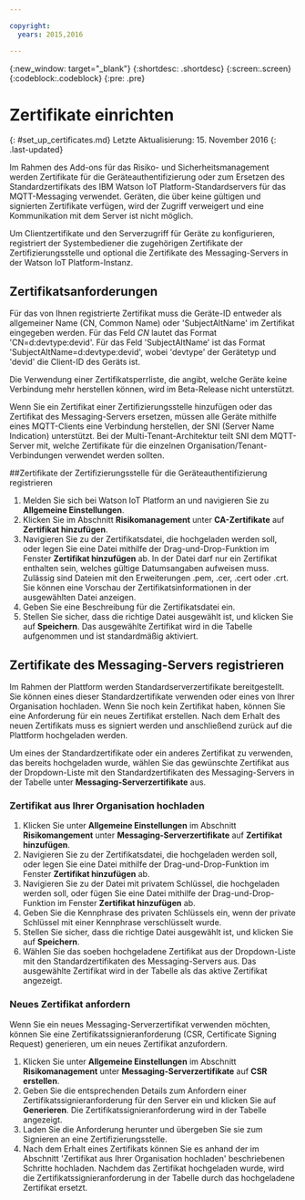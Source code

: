 ```yaml
---

copyright:
  years: 2015,2016

---
```


{:new_window: target="\_blank"}
{:shortdesc: .shortdesc}
{:screen:.screen}
{:codeblock:.codeblock}
{:pre: .pre}

# Zertifikate einrichten
{: #set_up_certificates.md}
Letzte Aktualisierung: 15. November 2016
{: .last-updated}

Im Rahmen des Add-ons für das Risiko- und Sicherheitsmanagement werden Zertifikate für die Geräteauthentifizierung oder zum Ersetzen des Standardzertifikats des IBM Watson IoT Platform-Standardservers für das MQTT-Messaging verwendet. Geräten, die über keine gültigen und signierten Zertifikate verfügen, wird der Zugriff verweigert und eine Kommunikation mit dem Server ist nicht möglich.

Um Clientzertifikate und den Serverzugriff für Geräte zu konfigurieren, registriert der Systembediener die zugehörigen Zertifikate der Zertifizierungsstelle und optional die Zertifikate des Messaging-Servers in der Watson IoT Platform-Instanz. 

## Zertifikatsanforderungen

Für das von Ihnen registrierte Zertifikat muss die Geräte-ID entweder als allgemeiner Name (CN, Common Name) oder 'SubjectAltName' im Zertifikat eingegeben werden. Für das Feld *CN* lautet das Format 'CN=d:devtype:devid'. Für das Feld 'SubjectAltName' ist das Format 'SubjectAltName=d:devtype:devid', wobei 'devtype' der Gerätetyp und 'devid' die Client-ID des Geräts ist.

Die Verwendung einer Zertifikatsperrliste, die angibt, welche Geräte keine Verbindung mehr herstellen können, wird im Beta-Release nicht unterstützt.

Wenn Sie ein Zertifikat einer Zertifizierungsstelle hinzufügen oder das Zertifikat des Messaging-Servers ersetzen, müssen alle Geräte mithilfe eines MQTT-Clients eine Verbindung herstellen, der SNI (Server Name Indication) unterstützt. Bei der Multi-Tenant-Architektur teilt SNI dem MQTT-Server mit, welche Zertifikate für die einzelnen Organisation/Tenant-Verbindungen verwendet werden sollten.

##Zertifikate der Zertifizierungsstelle für die Geräteauthentifizierung registrieren

1. Melden Sie sich bei Watson IoT Platform an und navigieren Sie zu **Allgemeine Einstellungen**.
2. Klicken Sie im Abschnitt **Risikomanagement** unter **CA-Zertifikate** auf **Zertifikat hinzufügen**.
3. Navigieren Sie zu der Zertifikatsdatei, die hochgeladen werden soll, oder legen Sie eine Datei mithilfe der Drag-und-Drop-Funktion im Fenster **Zertifikat hinzufügen** ab. In der Datei darf nur ein Zertifikat enthalten sein, welches gültige Datumsangaben aufweisen muss. Zulässig sind Dateien mit den Erweiterungen .pem, .cer, .cert oder .crt. Sie können eine Vorschau der Zertifikatsinformationen in der ausgewählten Datei anzeigen.
4. Geben Sie eine Beschreibung für die Zertifikatsdatei ein.
5. Stellen Sie sicher, dass die richtige Datei ausgewählt ist, und klicken Sie auf **Speichern**. Das ausgewählte Zertifikat wird in die Tabelle aufgenommen und ist standardmäßig aktiviert.

## Zertifikate des Messaging-Servers registrieren

Im Rahmen der Plattform werden Standardserverzertifikate bereitgestellt. Sie können eines dieser Standardzertifikate verwenden oder eines von Ihrer Organisation hochladen. Wenn Sie noch kein Zertifikat haben, können Sie eine Anforderung für ein neues Zertifikat erstellen. Nach dem Erhalt des neuen Zertifikats muss es signiert werden und anschließend zurück auf die Plattform hochgeladen werden.

Um eines der Standardzertifikate oder ein anderes Zertifikat zu verwenden, das bereits hochgeladen wurde, wählen Sie das gewünschte Zertifikat aus der Dropdown-Liste mit den Standardzertifikaten des Messaging-Servers in der Tabelle unter **Messaging-Serverzertifikate** aus.

### <a name="upload"> </a>Zertifikat aus Ihrer Organisation hochladen

1. Klicken Sie unter **Allgemeine Einstellungen** im Abschnitt **Risikomangement** unter **Messaging-Serverzertifikate** auf **Zertifikat hinzufügen**.
2. Navigieren Sie zu der Zertifikatsdatei, die hochgeladen werden soll, oder legen Sie eine Datei mithilfe der Drag-und-Drop-Funktion im Fenster **Zertifikat hinzufügen** ab. 
3. Navigieren Sie zu der Datei mit privatem Schlüssel, die hochgeladen werden soll, oder fügen Sie eine Datei mithilfe der Drag-und-Drop-Funktion im Fenster **Zertifikat hinzufügen** ab.   
4. Geben Sie die Kennphrase des privaten Schlüssels ein, wenn der private Schlüssel mit einer Kennphrase verschlüsselt wurde.
5. Stellen Sie sicher, dass die richtige Datei ausgewählt ist, und klicken Sie auf **Speichern**. 
6. Wählen Sie das soeben hochgeladene Zertifikat aus der Dropdown-Liste mit den Standardzertifikaten des Messaging-Servers aus. Das ausgewählte Zertifikat wird in der Tabelle als das aktive Zertifikat angezeigt.


### Neues Zertifikat anfordern

 Wenn Sie ein neues Messaging-Serverzertifikat verwenden möchten, können Sie eine Zertifikatssignieranforderung (CSR, Certificate Signing Request) generieren, um ein neues Zertifikat anzufordern.

 1. Klicken Sie unter **Allgemeine Einstellungen** im Abschnitt **Risikomanagement** unter **Messaging-Serverzertifikate** auf **CSR erstellen**.
 2. Geben Sie die entsprechenden Details zum Anfordern einer Zertifikatssignieranforderung für den Server ein und klicken Sie auf **Generieren**. Die Zertifikatssignieranforderung wird in der Tabelle angezeigt.
 3. Laden Sie die Anforderung herunter und übergeben Sie sie zum Signieren an eine Zertifizierungsstelle.
 4. Nach dem Erhalt eines Zertifikats können Sie es anhand der im Abschnitt 'Zertifikat aus Ihrer Organisation hochladen' beschriebenen Schritte hochladen. Nachdem das Zertifikat hochgeladen wurde, wird die Zertifikatssignieranforderung in der Tabelle durch das hochgeladene Zertifikat ersetzt.
